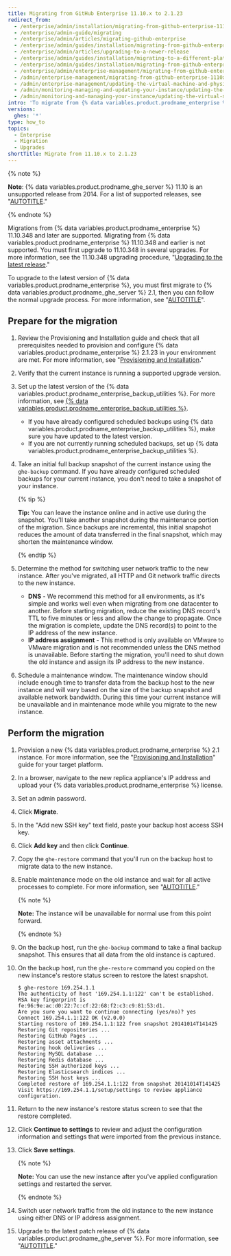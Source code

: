 ```yaml
---
title: Migrating from GitHub Enterprise 11.10.x to 2.1.23
redirect_from:
  - /enterprise/admin/installation/migrating-from-github-enterprise-1110x-to-2123
  - /enterprise/admin-guide/migrating
  - /enterprise/admin/articles/migrating-github-enterprise
  - /enterprise/admin/guides/installation/migrating-from-github-enterprise-v11-10-34x
  - /enterprise/admin/articles/upgrading-to-a-newer-release
  - /enterprise/admin/guides/installation/migrating-to-a-different-platform-or-from-github-enterprise-11-10-34x
  - /enterprise/admin/guides/installation/migrating-from-github-enterprise-11-10-x-to-2-1-23
  - /enterprise/admin/enterprise-management/migrating-from-github-enterprise-1110x-to-2123
  - /admin/enterprise-management/migrating-from-github-enterprise-1110x-to-2123
  - /admin/enterprise-management/updating-the-virtual-machine-and-physical-resources/migrating-from-github-enterprise-1110x-to-2123
  - /admin/monitoring-managing-and-updating-your-instance/updating-the-virtual-machine-and-physical-resources/migrating-from-github-enterprise-1110x-to-2123
  - /admin/monitoring-and-managing-your-instance/updating-the-virtual-machine-and-physical-resources/migrating-from-github-enterprise-1110x-to-2123
intro: 'To migrate from {% data variables.product.prodname_enterprise %} 11.10.x to 2.1.23, you''ll need to set up a new appliance instance and migrate data from the previous instance.'
versions:
  ghes: '*'
type: how_to
topics:
  - Enterprise
  - Migration
  - Upgrades
shortTitle: Migrate from 11.10.x to 2.1.23
---
```

{% note %}

**Note**: {% data variables.product.prodname_ghe_server %} 11.10 is an unsupported release from 2014. For a list of supported releases, see "[AUTOTITLE](/admin/all-releases)."

{% endnote %}

Migrations from {% data variables.product.prodname_enterprise %} 11.10.348 and later are supported. Migrating from {% data variables.product.prodname_enterprise %} 11.10.348 and earlier is not supported. You must first upgrade to 11.10.348 in several upgrades. For more information, see the 11.10.348 upgrading procedure, "[Upgrading to the latest release](/enterprise/11.10.340/admin/articles/upgrading-to-the-latest-release/)."

To upgrade to the latest version of {% data variables.product.prodname_enterprise %}, you must first migrate to {% data variables.product.prodname_ghe_server %} 2.1, then you can follow the normal upgrade process. For more information, see "[AUTOTITLE](/admin/enterprise-management/updating-the-virtual-machine-and-physical-resources/upgrading-github-enterprise-server)".

## Prepare for the migration

1. Review the Provisioning and Installation guide and check that all prerequisites needed to provision and configure {% data variables.product.prodname_enterprise %} 2.1.23 in your environment are met. For more information, see "[Provisioning and Installation](/enterprise/2.1/admin/guides/installation/provisioning-and-installation/)."
1. Verify that the current instance is running a supported upgrade version.
1. Set up the latest version of the {% data variables.product.prodname_enterprise_backup_utilities %}. For more information, see [{% data variables.product.prodname_enterprise_backup_utilities %}](https://github.com/github/backup-utils).
    * If you have already configured scheduled backups using {% data variables.product.prodname_enterprise_backup_utilities %}, make sure you have updated to the latest version.
    * If you are not currently running scheduled backups, set up {% data variables.product.prodname_enterprise_backup_utilities %}.
1. Take an initial full backup snapshot of the current instance using the `ghe-backup` command. If you have already configured scheduled backups for your current instance, you don't need to take a snapshot of your instance.

   {% tip %}

   **Tip:** You can leave the instance online and in active use during the snapshot. You'll take another snapshot during the maintenance portion of the migration. Since backups are incremental, this initial snapshot reduces the amount of data transferred in the final snapshot, which may shorten the maintenance window.

   {% endtip %}

1. Determine the method for switching user network traffic to the new instance. After you've migrated, all HTTP and Git network traffic directs to the new instance.
    * **DNS** - We recommend this method for all environments, as it's simple and works well even when migrating from one datacenter to another. Before starting migration, reduce the existing DNS record's TTL to five minutes or less and allow the change to propagate. Once the migration is complete, update the DNS record(s) to point to the IP address of the new instance.
    * **IP address assignment** - This method is only available on VMware to VMware migration and is not recommended unless the DNS method is unavailable. Before starting the migration, you'll need to shut down the old instance and assign its IP address to the new instance.
1. Schedule a maintenance window. The maintenance window should include enough time to transfer data from the backup host to the new instance and will vary based on the size of the backup snapshot and available network bandwidth. During this time your current instance will be unavailable and in maintenance mode while you migrate to the new instance.

## Perform the migration

1. Provision a new {% data variables.product.prodname_enterprise %} 2.1 instance. For more information, see the "[Provisioning and Installation](/enterprise/2.1/admin/guides/installation/provisioning-and-installation/)" guide for your target platform.
1. In a browser, navigate to the new replica appliance's IP address and upload your {% data variables.product.prodname_enterprise %} license.
1. Set an admin password.
1. Click **Migrate**.
1. In the "Add new SSH key" text field, paste your backup host access SSH key.
1. Click **Add key** and then click **Continue**.
1. Copy the `ghe-restore` command that you'll run on the backup host to migrate data to the new instance.
1. Enable maintenance mode on the old instance and wait for all active processes to complete. For more information, see "[AUTOTITLE](/admin/configuration/configuring-your-enterprise/enabling-and-scheduling-maintenance-mode)."

   {% note %}

   **Note:** The instance will be unavailable for normal use from this point forward.

   {% endnote %}

1. On the backup host, run the `ghe-backup` command to take a final backup snapshot. This ensures that all data from the old instance is captured.
1. On the backup host, run the `ghe-restore` command you copied on the new instance's restore status screen to restore the latest snapshot.

   ```shell
   $ ghe-restore 169.254.1.1
   The authenticity of host '169.254.1.1:122' can't be established.
   RSA key fingerprint is fe:96:9e:ac:d0:22:7c:cf:22:68:f2:c3:c9:81:53:d1.
   Are you sure you want to continue connecting (yes/no)? yes
   Connect 169.254.1.1:122 OK (v2.0.0)
   Starting restore of 169.254.1.1:122 from snapshot 20141014T141425
   Restoring Git repositories ...
   Restoring GitHub Pages ...
   Restoring asset attachments ...
   Restoring hook deliveries ...
   Restoring MySQL database ...
   Restoring Redis database ...
   Restoring SSH authorized keys ...
   Restoring Elasticsearch indices ...
   Restoring SSH host keys ...
   Completed restore of 169.254.1.1:122 from snapshot 20141014T141425
   Visit https://169.254.1.1/setup/settings to review appliance configuration.
   ```

1. Return to the new instance's restore status screen to see that the restore completed.
1. Click **Continue to settings** to review and adjust the configuration information and settings that were imported from the previous instance.
1. Click **Save settings**.

   {% note %}

   **Note:** You can use the new instance after you've applied configuration settings and restarted the server.

   {% endnote %}

1. Switch user network traffic from the old instance to the new instance using either DNS or IP address assignment.
1. Upgrade to the latest patch release of {% data variables.product.prodname_ghe_server %}. For more information, see "[AUTOTITLE](/admin/enterprise-management/updating-the-virtual-machine-and-physical-resources/upgrading-github-enterprise-server)."
